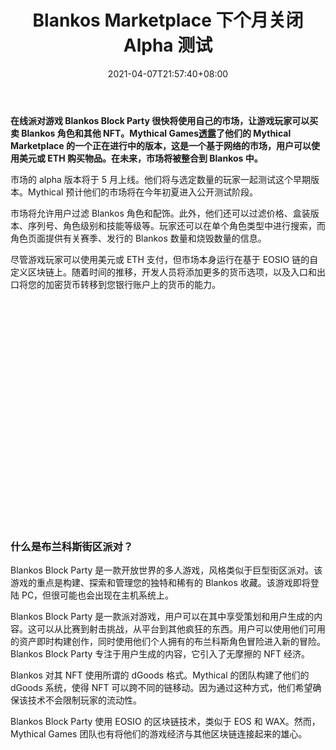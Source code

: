 ﻿---
title: "Blankos Marketplace 下个月关闭 Alpha 测试"
date: 2021-04-07T21:57:40+08:00
lastmod: 2021-04-07T16:45:40+08:00
draft: false
authors: ["Pretty"]
description: "在线派对游戏 Blankos Block Party 将很快使用自己的市场，允许游戏玩家买卖 Blankos 角色和其他 NFT。Mythical Games 透露了他们的 Mythical Marketplace 的开发版本，这是一个基于网络的市场，用户可以使用美元或 ETH 购买物品。在未来，市场将被整合到 Blankos 中。"
featuredImage: "blankos-marketplace-closed-alpha-test-next-month.png"
tags: ["Virtual World","虚拟世界","Play to Earn"]
categories: ["news"]
news: ["虚拟世界"]
weight: 
lightgallery: true
pinned: false
recommend: false
recommend1: false
---

**在线派对游戏 Blankos Block Party 很快将使用自己的市场，让游戏玩家可以买卖 Blankos 角色和其他 NFT。Mythical Games[透露](https://blog.blankos.com/mythical-marketplace-introduction)了他们的 Mythical Marketplace 的一个正在进行中的版本，这是一个基于网络的市场，用户可以使用美元或 ETH 购买物品。在未来，市场将被整合到 Blankos 中。**

市场的 alpha 版本将于 5 月上线。他们将与选定数量的玩家一起测试这个早期版本。Mythical 预计他们的市场将在今年初夏进入公开测试阶段。

市场将允许用户过滤 Blankos 角色和配饰。此外，他们还可以过滤价格、盒装版本、序列号、角色级别和技能等级等。玩家还可以在单个角色类型中进行搜索，而角色页面提供有关赛季、发行的 Blankos 数量和烧毁数量的信息。

尽管游戏玩家可以使用美元或 ETH 支付，但市场本身运行在基于 EOSIO 链的自定义区块链上。随着时间的推移，开发人员将添加更多的货币选项，以及入口和出口将您的加密货币转移到您银行账户上的货币的能力。

<iframe title="市场更新 |  布兰科斯街区派对" width="640" height="360" frameborder="0" allow="accelerometer; autoplay; clipboard-write; encrypted-media; gyroscope; picture-in-picture" allowfullscreen="" data-src="https://www.youtube.com/embed/19uxam8oAbQ?feature=oembed" class=" lazyloaded" src="data:image/gif;base64,R0lGODlhAQABAAAAACH5BAEKAAEALAAAAAABAAEAAAICTAEAOw==" style="box-sizing: inherit; max-width: 100%; opacity: 1; transition: opacity 400ms ease 0ms;"></iframe>

### 什么是布兰科斯街区派对？

Blankos Block Party 是一款开放世界的多人游戏，风格类似于巨型街区派对。该游戏的重点是构建、探索和管理您的独特和稀有的 Blankos 收藏。该游戏即将登陆 PC，但很可能也会出现在主机系统上。

Blankos Block Party 是一款派对游戏，用户可以在其中享受策划和用户生成的内容。这可以从比赛到射击挑战，从平台到其他疯狂的东西。用户可以使用他们可用的资产即时构建创作，同时使用他们个人拥有的布兰科斯角色冒险进入新的冒险。Blankos Block Party 专注于用户生成的内容，它引入了无摩擦的 NFT 经济。

Blankos 对其 NFT 使用所谓的 dGoods 格式。Mythical 的团队构建了他们的 dGoods 系统，使得 NFT 可以跨不同的链移动。因为通过这种方式，他们希望确保该技术不会限制玩家的流动性。

Blankos Block Party 使用 EOSIO 的区块链技术，类似于 EOS 和 WAX。然而，Mythical Games 团队也有将他们的游戏经济与其他区块链连接起来的雄心。